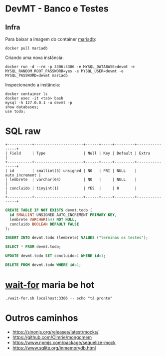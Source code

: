 # DevMT - Banco e Testes

## Infra 
Para baixar a imagem do container [mariadb](https://mariadb.com/kb/en/installing-and-using-mariadb-via-docker/):
```
docker pull mariadb
```

Criando uma nova instância:
```
docker run -d --rm -p 3306:3306 -e MYSQL_DATABASE=devmt -e MYSQL_RANDOM_ROOT_PASSWORD=yes -e MYSQL_USER=devmt -e MYSQL_PASSWORD=devmt mariadb
```

Inspecionando a instância:
```
docker container ls
docker exec -it <tab> bash
mysql -h 127.0.0.1 -u devmt -p
show databases;
use todo;
```

# SQL raw
```
+-----------+----------------------+------+-----+---------+----------------+
| Field     | Type                 | Null | Key | Default | Extra          |
+-----------+----------------------+------+-----+---------+----------------+
| id        | smallint(5) unsigned | NO   | PRI | NULL    | auto_increment |
| lembrete  | varchar(64)          | NO   |     | NULL    |                |
| concluido | tinyint(1)           | YES  |     | 0       |                |
+-----------+----------------------+------+-----+---------+----------------+
```
```SQL
CREATE TABLE IF NOT EXISTS devmt.todo (
  id SMALLINT UNSIGNED AUTO_INCREMENT PRIMARY KEY,
  lembrete VARCHAR(64) NOT NULL,
  concluido BOOLEAN DEFAULT FALSE
);

```
```SQL
INSERT INTO devmt.todo (lembrete) VALUES ("terminas os testes");

```
```SQL
SELECT * FROM devmt.todo;

```
```SQL
UPDATE devmt.todo SET concluido=1 WHERE id=1;

```
```SQL
DELETE FROM devmt.todo WHERE id=1;

 ```


# [wait-for](https://github.com/Eficode/wait-for) maria be hot
```
./wait-for.sh localhost:3306 -- echo "tá pronto"
```

# Outros caminhos
- https://sinonjs.org/releases/latest/mocks/
- https://github.com/CImrie/mongomem
- https://www.npmjs.com/package/sequelize-mock
- https://www.sqlite.org/inmemorydb.html